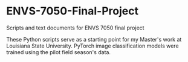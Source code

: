 # ENVS-7050-Final-Project
Scripts and text documents for ENVS 7050 final project

These Python scripts serve as a starting point for my Master's work at Louisiana State University. 
PyTorch image classification models were trained using the pilot field season's data.
